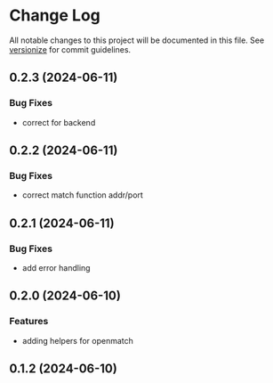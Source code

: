 # Change Log

All notable changes to this project will be documented in this file. See [versionize](https://github.com/versionize/versionize) for commit guidelines.

<a name="0.2.3"></a>
## 0.2.3 (2024-06-11)

### Bug Fixes

* correct for backend

<a name="0.2.2"></a>
## 0.2.2 (2024-06-11)

### Bug Fixes

* correct match function addr/port

<a name="0.2.1"></a>
## 0.2.1 (2024-06-11)

### Bug Fixes

* add error handling

<a name="0.2.0"></a>
## 0.2.0 (2024-06-10)

### Features

* adding helpers for openmatch

<a name="0.1.2"></a>
## 0.1.2 (2024-06-10)

